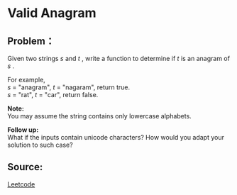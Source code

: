 # Valid Anagram

## Problem：

<div class="question-content">
 <p>
 </p>
 <p>
  Given two strings
  <i>
   s
  </i>
  and
  <i>
   t
  </i>
  , write a function to determine if
  <i>
   t
  </i>
  is an anagram of
  <i>
   s
  </i>
  .
 </p>
 <p>
  For example,
  <br/>
  <i>
   s
  </i>
  = "anagram",
  <i>
   t
  </i>
  = "nagaram", return true.
  <br/>
  <i>
   s
  </i>
  = "rat",
  <i>
   t
  </i>
  = "car", return false.
 </p>
 <p>
  <b>
   Note:
  </b>
  <br/>
  You may assume the string contains only lowercase alphabets.
 </p>
 <p>
  <b>
   Follow up:
  </b>
  <br/>
  What if the inputs contain unicode characters? How would you adapt your solution to such case?
 </p>
</div>


## Source:
[Leetcode](https://leetcode.com/problems/valid-anagram/)

